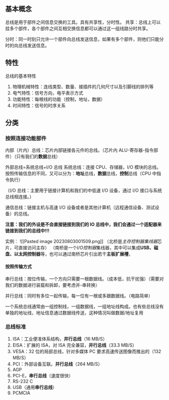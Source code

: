 ## 基本概念
总线是用于部件之间信息交换的工具。具有共享性，分时性。
共享：总线上可以挂多个部件，各个部件之间互相交换信息都可以通过这一组线路分时共享。

分时：同一时刻只允许一个部件向总线发送信息，如果有多个部件，则他们只能分时的向总线发送信息。
## 特性
总线的基本特性
1. 物理机械特性：连线类型、数量、接插件的几何尺寸以及引脚线的排列等
2. 电气特性：信号方向，电平表示方式
3. 功能特性：每根线的功能（控制，地址，数据）
4. 时间特性：信号的时序关系
## 分类
### 按照连接功能部件
内部（片内）总线：芯片内部链接各元件的总线。（芯片内 ALU-寄存器-指令部件）（只有我们的**数据**总线）


外部总线=系统总线+I/O 总线
系统总线：连接 CPU、存储器，I/O 模块的总线。按照传输信息的不同，又可以分为：**地址**总线，**数据**总线，**控制**总线（CPU 中指令执行）

（I/O 总线：主要用于链接计算机和我们的中低速 I/O 设备，通过 I/O 接口与系统总线相连接。）

通信总线：链接主机与高速 I/O 设备或者是其他计算机（远程通信设备、测试设备）的总线。

**注意：我们的外设是不会直接链接到我们的 IO 总线中，我们会通过一个适配器来链接到我们的总线中!!!**


实例：
![[Pasted image 20230803001509.png]]
（北桥是*主存控制器集线器*芯片，可直接访问主存）
（南桥是一个*I/O控制器*集线器，其中可以集成**USB、磁盘、以太网控制器**等，也可以通过南桥芯片引出若干**主板扩展槽**，


#### 按照传输方式
串行总线：按位传输，一个方向只需要一根数据线。（成本低，抗干扰强）（需要对我们的数据进行装载和拆卸，要考虑并-串转换）

并行总线：同时有多位一起传输，每一位有一根或多跟数据线。（电路简单）

一个系统总线通常由一组控制线，一组数据线，一组地址线构成。也有些总线没有单独的地址线，地址信息通过数据线传送，这种情况叫做数据/地址复用

### 总线标准
1. ISA：工业便准体系结构，**并行总线**（16 MB/S）
2. EISA：扩展的 ISA，对 ISA 完全兼容，**并行总线**（33.3 MB/S）
3. VESA：32 位的局部总线，针对多媒体 PC 要求高速传送图像而推出的（132 MB/S）
4. PCI：外部设备互联。**并行总线**（264 MB/S）
5. AGP
6. PCI-E，**串行总线**（速度很快）
7. RS-232 C
8. USB（通用**串行总线**）
9. PCMCIA





